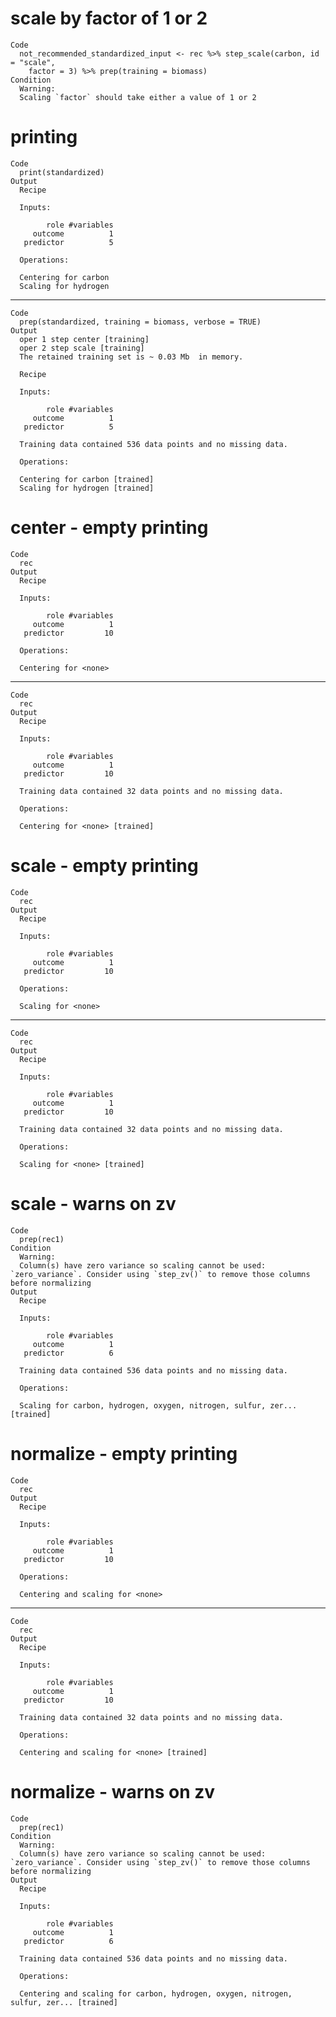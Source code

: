 # scale by factor of 1 or 2

    Code
      not_recommended_standardized_input <- rec %>% step_scale(carbon, id = "scale",
        factor = 3) %>% prep(training = biomass)
    Condition
      Warning:
      Scaling `factor` should take either a value of 1 or 2

# printing

    Code
      print(standardized)
    Output
      Recipe
      
      Inputs:
      
            role #variables
         outcome          1
       predictor          5
      
      Operations:
      
      Centering for carbon
      Scaling for hydrogen

---

    Code
      prep(standardized, training = biomass, verbose = TRUE)
    Output
      oper 1 step center [training] 
      oper 2 step scale [training] 
      The retained training set is ~ 0.03 Mb  in memory.
      
      Recipe
      
      Inputs:
      
            role #variables
         outcome          1
       predictor          5
      
      Training data contained 536 data points and no missing data.
      
      Operations:
      
      Centering for carbon [trained]
      Scaling for hydrogen [trained]

# center - empty printing

    Code
      rec
    Output
      Recipe
      
      Inputs:
      
            role #variables
         outcome          1
       predictor         10
      
      Operations:
      
      Centering for <none>

---

    Code
      rec
    Output
      Recipe
      
      Inputs:
      
            role #variables
         outcome          1
       predictor         10
      
      Training data contained 32 data points and no missing data.
      
      Operations:
      
      Centering for <none> [trained]

# scale - empty printing

    Code
      rec
    Output
      Recipe
      
      Inputs:
      
            role #variables
         outcome          1
       predictor         10
      
      Operations:
      
      Scaling for <none>

---

    Code
      rec
    Output
      Recipe
      
      Inputs:
      
            role #variables
         outcome          1
       predictor         10
      
      Training data contained 32 data points and no missing data.
      
      Operations:
      
      Scaling for <none> [trained]

# scale - warns on zv

    Code
      prep(rec1)
    Condition
      Warning:
      Column(s) have zero variance so scaling cannot be used: `zero_variance`. Consider using `step_zv()` to remove those columns before normalizing
    Output
      Recipe
      
      Inputs:
      
            role #variables
         outcome          1
       predictor          6
      
      Training data contained 536 data points and no missing data.
      
      Operations:
      
      Scaling for carbon, hydrogen, oxygen, nitrogen, sulfur, zer... [trained]

# normalize - empty printing

    Code
      rec
    Output
      Recipe
      
      Inputs:
      
            role #variables
         outcome          1
       predictor         10
      
      Operations:
      
      Centering and scaling for <none>

---

    Code
      rec
    Output
      Recipe
      
      Inputs:
      
            role #variables
         outcome          1
       predictor         10
      
      Training data contained 32 data points and no missing data.
      
      Operations:
      
      Centering and scaling for <none> [trained]

# normalize - warns on zv

    Code
      prep(rec1)
    Condition
      Warning:
      Column(s) have zero variance so scaling cannot be used: `zero_variance`. Consider using `step_zv()` to remove those columns before normalizing
    Output
      Recipe
      
      Inputs:
      
            role #variables
         outcome          1
       predictor          6
      
      Training data contained 536 data points and no missing data.
      
      Operations:
      
      Centering and scaling for carbon, hydrogen, oxygen, nitrogen, sulfur, zer... [trained]

